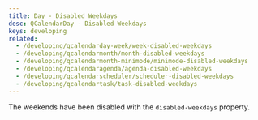 ```yaml
---
title: Day - Disabled Weekdays
desc: QCalendarDay - Disabled Weekdays
keys: developing
related:
  - /developing/qcalendarday-week/week-disabled-weekdays
  - /developing/qcalendarmonth/month-disabled-weekdays
  - /developing/qcalendarmonth-minimode/minimode-disabled-weekdays
  - /developing/qcalendaragenda/agenda-disabled-weekdays
  - /developing/qcalendarscheduler/scheduler-disabled-weekdays
  - /developing/qcalendartask/task-disabled-weekdays
---
```

The weekends have been disabled with the `disabled-weekdays` property.

<example-viewer
  title="Disabled Weekdays"
  file="DayDisabledWeekdays"
  codepen-title="QCalendarDay"
/>
